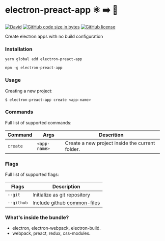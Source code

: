 # electron-preact-app :atom_symbol: :arrow_right: :rocket:
[![David](https://img.shields.io/david/btzr-io/electron-preact-app.svg?style=for-the-badge)](https://david-dm.org/btzr-io/electron-preact-app)
[![GitHub code size in bytes](https://img.shields.io/github/repo-size/btzr-io/electron-preact-app.svg?style=for-the-badge)](https://github.com/btzr-io/electron-preact-app)
[![GitHub license](https://img.shields.io/github/license/btzr-io/electron-preact-app.svg?style=for-the-badge)](https://github.com/btzr-io/electron-preact-app/blob/master/LICENSE)


Create electron apps with no build configuration 

### Installation

```Shell
yarn global add electron-preact-app
```
```Shell
npm -g electron-preact-app
```

### Usage

Creating a new project:

```Shell
$ electron-preact-app create <app-name> 
```

### Commands

 Full list of supported commands:
 
| Command | Args | Descrition |
| --- | --- | --- |
| `create` | `<app-name>` | Create a new project inside the current folder. | 

### Flags

 Full list of supported flags:
 
| Flags | Description |
| --- | --- |
| `--git` | Initialize as git repository |
| `--github` | Include github [common-files](https://github.com/kmindi/special-files-in-repository-root) |


### What's inside the bundle?

* electron, electron-webpack, electron-build.
* webpack, preact, redux, css-modules.
